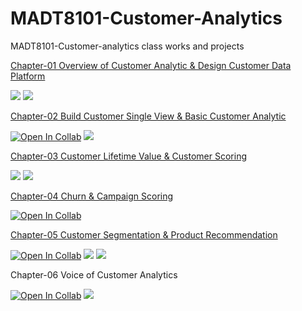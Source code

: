 # MADT8101-Customer-Analytics


MADT8101-Customer-analytics class works and projects


[Chapter-01 Overview of Customer Analytic & Design Customer Data Platform](https://github.com/Piriyaa/MADT8101-Customer-Analytics/tree/main/Chapter-01%20Overview%20of%20Customer%20Analytics)


[![](https://img.shields.io/badge/-Concept-red)](#) [![](https://img.shields.io/badge/-presentationt-yellow)](#)







[Chapter-02 Build Customer Single View & Basic Customer Analytic](https://github.com/Piriyaa/MADT8101-Customer-Analytics/tree/main/Chapter-02%20Build%20Customer%20Single%20View%20%26%20Basic%20Customer%20Analytic)

[![Open In Collab](https://colab.research.google.com/assets/colab-badge.svg)](#) 
[![](https://img.shields.io/badge/-Segmentation-orange)](#)






[Chapter-03 Customer Lifetime Value & Customer Scoring](https://github.com/Piriyaa/MADT8101-Customer-Analytics/tree/main/Chapter-03%20Customer%20Lifetime%20Value%20%26%20Customer%20Scoring)


[![](https://img.shields.io/badge/-Concept-red)](#) [![](https://img.shields.io/badge/-presentationt-yellow)](#)



[Chapter-04 Churn & Campaign Scoring](https://github.com/Piriyaa/MADT8101-Customer-Analytics/tree/main/Chapter-04%20Churn%20%26%20Campaign%20Scoring)


[![Open In Collab](https://colab.research.google.com/assets/colab-badge.svg)](#) 




[Chapter-05 Customer Segmentation & Product Recommendation](https://github.com/Piriyaa/MADT8101-Customer-Analytics/tree/main/Chapter-05%20Customer%20Segmentation%20%26%20Product%20Recommendation)

[![Open In Collab](https://colab.research.google.com/assets/colab-badge.svg)](#) 
[![](https://img.shields.io/badge/-Segmentation-orange)](#)
[![](https://img.shields.io/badge/-Recommendation-blue)](#)



Chapter-06 Voice of Customer Analytics

[![Open In Collab](https://colab.research.google.com/assets/colab-badge.svg)](#) 
[![](https://img.shields.io/badge/-WordCloud-orange)](#)






